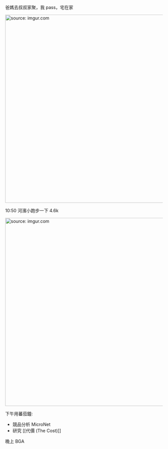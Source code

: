 

爸媽去叔叔家聚，我 pass，宅在家

<a href="https://imgur.com/tMt9kyG"><img src="https://i.imgur.com/tMt9kyG.jpg" title="source: imgur.com" width="600px"/></a>

10:50 河濱小跑步一下 4.6k

<a href="https://imgur.com/6lm8NSe"><img src="https://i.imgur.com/6lm8NSe.jpg" title="source: imgur.com" width="600px"/></a>

下午用蕃茄鐘:
- 競品分析 MicroNet
- 研究 [[代價 (The Cost)]]

晚上 BGA 


